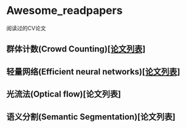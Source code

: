 # Awesome_readpapers
阅读过的CV论文
## 群体计数(Crowd Counting)[[论文列表]](/Crowd_Counting/Crowd_Counting.md)
## 轻量网络(Efficient neural networks)[[论文列表]](/Efficient%20neural%20networks/Effcient.md)
## 光流法(Optical flow)[论文列表]
## 语义分割(Semantic Segmentation)[论文列表]
